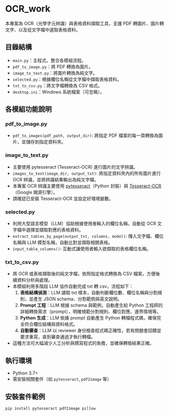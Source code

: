 # OCR_work

本專案為 OCR（光學字元辨識）與表格資料擷取工具，支援 PDF 轉圖片、圖片轉文字、以及從文字檔中選取表格資料。

## 目錄結構

- `main.py`：主程式，整合各模組流程。
- `pdf_to_image.py`：將 PDF 轉換為圖片。
- `image_to_text.py`：將圖片轉換為純文字。
- `selected.py`：根據欄位名稱從文字檔中擷取表格資料。
- `txt_to_csv.py`：將文字檔轉換為 CSV 格式。
- `desktop.ini`：Windows 系統檔案（可忽略）。

## 各模組功能說明

### pdf_to_image.py
- `pdf_to_images(pdf_path, output_dir)`: 將指定 PDF 檔案的每一頁轉換為圖片，並儲存到指定資料夾。

### image_to_text.py
- 主要使用 pytesseract (Tesseract-OCR) 進行圖片的文字辨識。
- `images_to_text(image_dir, output_txt)`: 將指定資料夾內的所有圖片進行 OCR 辨識，並將辨識結果輸出為純文字檔。
- 本專案 OCR 辨識主要使用 [pytesseract](https://github.com/madmaze/pytesseract)（Python 封裝）與 [Tesseract-OCR](https://github.com/tesseract-ocr/tesseract)（Google 開源引擎）。
- 請確認已安裝 Tesseract-OCR 並設定好環境變數。

### selected.py
- 利用大型語言模型（LLM）協助根據使用者輸入的欄位名稱，自動從 OCR 文字檔中選擇並擷取對應的表格資料。
- `extract_tables_by_page(output_txt, columns, model)`: 傳入文字檔、欄位名稱與 LLM 模型名稱，自動比對並擷取相關表格。
- `input_table_columns()`: 互動式讓使用者輸入欲擷取的表格欄位名稱。

### txt_to_csv.py
- 將 OCR 或表格擷取後的純文字檔，依照指定格式轉換為 CSV 檔案，方便後續資料分析與處理。
- 本模組利用多階段 LLM 協作自動完成 txt 轉 csv，流程如下：
    1. **表格結構偵測**：LLM 讀取 txt 樣本，自動判斷欄位數、欄位名稱與分割規則，並產生 JSON schema、分割範例與英文說明。
    2. **Prompt 工程**：LLM 根據 schema 與範例，自動產生給 Python 工程師的詳細轉換需求（prompt），明確規範分割規則、欄位對應、邊界情境等。
    3. **Python 生成**：LLM 依據 prompt 自動產生 Python 轉檔程式碼，確保完全符合欄位結構與資料格式。
    4. **自動審查**：LLM 以 reviewer 身份檢查程式碼正確性，若有問題會回饋並要求重寫，直到審查通過才執行轉檔。
- 這種方法可大幅減少人工分析與撰寫程式的負擔，並確保轉換結果正確。

## 執行環境

- Python 3.7+
- 需安裝相關套件（如 `pytesseract`, `pdf2image` 等）

## 安裝套件範例

```sh
pip install pytesseract pdf2image pillow
```